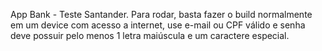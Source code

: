 App Bank - Teste Santander.
Para rodar, basta fazer o build normalmente em um device com acesso a internet, use e-mail ou CPF válido e senha deve possuir pelo menos 1 letra maiúscula e um caractere especial.

